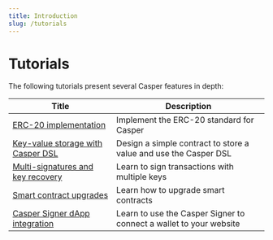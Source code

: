 ```yaml
---
title: Introduction
slug: /tutorials
---
```


# Tutorials

The following tutorials present several Casper features in depth:

| Title                                                       | Description                                                      |
| ----------------------------------------------------------- | ---------------------------------------------------------------- |
| [ERC-20 implementation](https://github.com/casper-ecosystem/erc20/blob/master/TUTORIAL.md#contract-implementation) | Implement the ERC-20 standard for Casper                  |
| [Key-value storage with Casper DSL](kv-storage-tutorial.md) | Design a simple contract to store a value and use the Casper DSL      |
| [Multi-signatures and key recovery](multi-sig/index.md)     | Learn to sign transactions with multiple keys                    |
| [Smart contract upgrades](upgrade-tutorial.md)              | Learn how to upgrade smart contracts  
| [Casper Signer dApp integration](./dapp-dev-guide/tutorials/casper-signer)        |  Learn to use the Casper Signer to connect a wallet to your website  |
